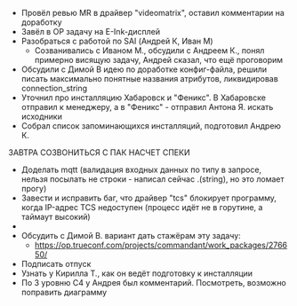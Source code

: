 * Провёл ревью MR в драйвер "videomatrix", оставил комментарии на доработку
* Завёл в OP задачу на E-Ink-дисплей
* Разобраться с работой по SAI (Андрей К, Иван М)
	* Созванивались с Иваном М., обсудили с Андреем К., понял примерно висящую задачу, Андрей сказал, что ещё проговорим
* Обсудили с Димой В идею по доработке конфиг-файла, решили писать максимально понятные названия атрибутов, ликвидировав connection_string
* Уточнил про инсталляцию Хабаровск и "Феникс". В Хабаровске отправил к менеджеру, а в "Феникс" - отправил Антона Я. искать исходники
* Собрал список запоминающихся инсталляций, подготовил Андрею К.
	
ЗАВТРА СОЗВОНИТЬСЯ С ПАК НАСЧЕТ СПЕКИ

* Доделать mqtt (валидация входных данных по типу в запросе, нельзя посылать не строки - написал сейчас .(string), но это ломает прогу)
* Завести и исправить баг, что драйвер "tcs" блокирует программу, когда IP-адрес TCS недоступен (процесс идёт не в горутине, а таймаут высокий)
* 
* Обсудить с Димой В. вариант дать стажёрам эту задачу:
	* https://op.trueconf.com/projects/commandant/work_packages/276650/
* Подписать отпуск
* Узнать у Кирилла Т., как он ведёт подготовку к инсталляции
* По 3 уровню С4 у Андрея был комментарий. Посмотреть, возможно поправить диаграмму